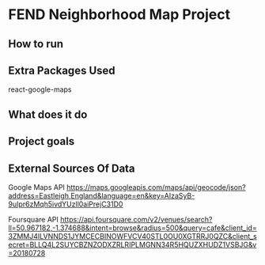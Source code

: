 # FEND Neighborhood Map Project

## How to run


## Extra Packages Used

react-google-maps

## What does it do

## Project goals

## External Sources Of Data

Google Maps API
https://maps.googleapis.com/maps/api/geocode/json?address=Eastleigh,England&language=en&key=AIzaSyB-9uIpr6zMqh5ivdYUzll0aiPrejC31D0

Foursquare API
https://api.foursquare.com/v2/venues/search?ll=50.967182,-1.374688&intent=browse&radius=500&query=cafe&client_id=3ZMMJ4ILVNNDS1JYMCECBINOWFVCV40STL0OU0XGTRRJ0QZC&client_secret=BLLQ4L2SUYCBZNZODXZRLRIPLMGNN34R5HQUZXHUDZ1VSBJG&v=20180728
